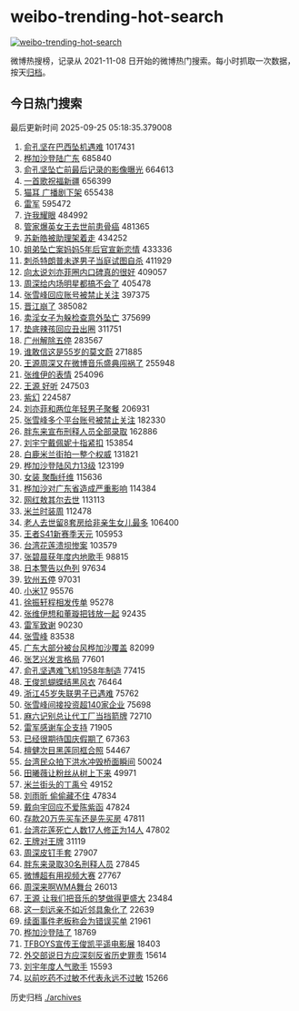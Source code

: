 # weibo-trending-hot-search

[![weibo-trending-hot-search](https://github.com/ameizi/weibo-trending-hot-search/actions/workflows/ci.yml/badge.svg)](https://github.com/ameizi/weibo-trending-hot-search/actions/workflows/ci.yml)

微博热搜榜，记录从 2021-11-08 日开始的微博热门搜索。每小时抓取一次数据，按天[归档](./archives)。

## 今日热门搜索

<!-- BEGIN --> 
最后更新时间 2025-09-25 05:18:35.379008 
1. [俞孔坚在巴西坠机遇难](https://s.weibo.com/weibo?q=%23%E4%BF%9E%E5%AD%94%E5%9D%9A%E5%9C%A8%E5%B7%B4%E8%A5%BF%E5%9D%A0%E6%9C%BA%E9%81%87%E9%9A%BE%23&t=31&band_rank=1&Refer=top) 1017431
1. [桦加沙登陆广东](https://s.weibo.com/weibo?q=%23%E6%A1%A6%E5%8A%A0%E6%B2%99%E7%99%BB%E9%99%86%E5%B9%BF%E4%B8%9C%23&t=31&band_rank=2&Refer=top) 685840
1. [俞孔坚坠亡前最后记录的影像曝光](https://s.weibo.com/weibo?q=%23%E4%BF%9E%E5%AD%94%E5%9D%9A%E5%9D%A0%E4%BA%A1%E5%89%8D%E6%9C%80%E5%90%8E%E8%AE%B0%E5%BD%95%E7%9A%84%E5%BD%B1%E5%83%8F%E6%9B%9D%E5%85%89%23&t=31&band_rank=9&Refer=top) 664613
1. [一首歌祝福新疆](https://s.weibo.com/weibo?q=%23%E4%B8%80%E9%A6%96%E6%AD%8C%E7%A5%9D%E7%A6%8F%E6%96%B0%E7%96%86%23&t=31&band_rank=3&Refer=top) 656399
1. [猫耳 广播剧下架](https://s.weibo.com/weibo?q=%E7%8C%AB%E8%80%B3%20%E5%B9%BF%E6%92%AD%E5%89%A7%E4%B8%8B%E6%9E%B6&t=31&band_rank=4&Refer=top) 655438
1. [雷军](https://s.weibo.com/weibo?q=%E9%9B%B7%E5%86%9B&t=31&band_rank=21&Refer=top) 595472
1. [许我耀眼](https://s.weibo.com/weibo?q=%E8%AE%B8%E6%88%91%E8%80%80%E7%9C%BC&t=31&band_rank=5&Refer=top) 484992
1. [管家爆英女王去世前患骨癌](https://s.weibo.com/weibo?q=%E7%AE%A1%E5%AE%B6%E7%88%86%E8%8B%B1%E5%A5%B3%E7%8E%8B%E5%8E%BB%E4%B8%96%E5%89%8D%E6%82%A3%E9%AA%A8%E7%99%8C&t=31&band_rank=6&Refer=top) 481365
1. [苏新皓被助理架着走](https://s.weibo.com/weibo?q=%E8%8B%8F%E6%96%B0%E7%9A%93%E8%A2%AB%E5%8A%A9%E7%90%86%E6%9E%B6%E7%9D%80%E8%B5%B0&t=31&band_rank=7&Refer=top) 434252
1. [姐弟坠亡案妈妈5年后官宣新恋情](https://s.weibo.com/weibo?q=%23%E5%A7%90%E5%BC%9F%E5%9D%A0%E4%BA%A1%E6%A1%88%E5%A6%88%E5%A6%885%E5%B9%B4%E5%90%8E%E5%AE%98%E5%AE%A3%E6%96%B0%E6%81%8B%E6%83%85%23&t=31&band_rank=8&Refer=top) 433336
1. [刺杀特朗普未遂男子当庭试图自杀](https://s.weibo.com/weibo?q=%23%E5%88%BA%E6%9D%80%E7%89%B9%E6%9C%97%E6%99%AE%E6%9C%AA%E9%81%82%E7%94%B7%E5%AD%90%E5%BD%93%E5%BA%AD%E8%AF%95%E5%9B%BE%E8%87%AA%E6%9D%80%23&t=31&band_rank=10&Refer=top) 411929
1. [向太说刘亦菲圈内口碑真的很好](https://s.weibo.com/weibo?q=%23%E5%90%91%E5%A4%AA%E8%AF%B4%E5%88%98%E4%BA%A6%E8%8F%B2%E5%9C%88%E5%86%85%E5%8F%A3%E7%A2%91%E7%9C%9F%E7%9A%84%E5%BE%88%E5%A5%BD%23&t=31&band_rank=11&Refer=top) 409057
1. [周深给内场明星都搞不会了](https://s.weibo.com/weibo?q=%E5%91%A8%E6%B7%B1%E7%BB%99%E5%86%85%E5%9C%BA%E6%98%8E%E6%98%9F%E9%83%BD%E6%90%9E%E4%B8%8D%E4%BC%9A%E4%BA%86&t=31&band_rank=12&Refer=top) 405478
1. [张雪峰回应账号被禁止关注](https://s.weibo.com/weibo?q=%23%E5%BC%A0%E9%9B%AA%E5%B3%B0%E5%9B%9E%E5%BA%94%E8%B4%A6%E5%8F%B7%E8%A2%AB%E7%A6%81%E6%AD%A2%E5%85%B3%E6%B3%A8%23&t=31&band_rank=13&Refer=top) 397375
1. [晋江崩了](https://s.weibo.com/weibo?q=%E6%99%8B%E6%B1%9F%E5%B4%A9%E4%BA%86&t=31&band_rank=14&Refer=top) 385082
1. [卖淫女子为躲检查意外坠亡](https://s.weibo.com/weibo?q=%23%E5%8D%96%E6%B7%AB%E5%A5%B3%E5%AD%90%E4%B8%BA%E8%BA%B2%E6%A3%80%E6%9F%A5%E6%84%8F%E5%A4%96%E5%9D%A0%E4%BA%A1%23&t=31&band_rank=15&Refer=top) 375699
1. [垫底辣孩回应丑出圈](https://s.weibo.com/weibo?q=%23%E5%9E%AB%E5%BA%95%E8%BE%A3%E5%AD%A9%E5%9B%9E%E5%BA%94%E4%B8%91%E5%87%BA%E5%9C%88%23&t=31&band_rank=16&Refer=top) 311751
1. [广州解除五停](https://s.weibo.com/weibo?q=%23%E5%B9%BF%E5%B7%9E%E8%A7%A3%E9%99%A4%E4%BA%94%E5%81%9C%23&t=31&band_rank=17&Refer=top) 283567
1. [谁敢信这是55岁的莫文蔚](https://s.weibo.com/weibo?q=%E8%B0%81%E6%95%A2%E4%BF%A1%E8%BF%99%E6%98%AF55%E5%B2%81%E7%9A%84%E8%8E%AB%E6%96%87%E8%94%9A&t=31&band_rank=18&Refer=top) 271885
1. [王源周深又在微博音乐盛典闯祸了](https://s.weibo.com/weibo?q=%23%E7%8E%8B%E6%BA%90%E5%91%A8%E6%B7%B1%E5%8F%88%E5%9C%A8%E5%BE%AE%E5%8D%9A%E9%9F%B3%E4%B9%90%E7%9B%9B%E5%85%B8%E9%97%AF%E7%A5%B8%E4%BA%86%23&t=31&band_rank=24&Refer=top) 255948
1. [张维伊的表情](https://s.weibo.com/weibo?q=%23%E5%BC%A0%E7%BB%B4%E4%BC%8A%E7%9A%84%E8%A1%A8%E6%83%85%23&t=31&band_rank=31&Refer=top) 254096
1. [王源 好听](https://s.weibo.com/weibo?q=%E7%8E%8B%E6%BA%90%20%E5%A5%BD%E5%90%AC&t=31&band_rank=19&Refer=top) 247503
1. [紫幻](https://s.weibo.com/weibo?q=%E7%B4%AB%E5%B9%BB&t=31&band_rank=20&Refer=top) 224587
1. [刘亦菲和两位年轻男子聚餐](https://s.weibo.com/weibo?q=%23%E5%88%98%E4%BA%A6%E8%8F%B2%E5%92%8C%E4%B8%A4%E4%BD%8D%E5%B9%B4%E8%BD%BB%E7%94%B7%E5%AD%90%E8%81%9A%E9%A4%90%23&t=31&band_rank=22&Refer=top) 206931
1. [张雪峰多个平台账号被禁止关注](https://s.weibo.com/weibo?q=%23%E5%BC%A0%E9%9B%AA%E5%B3%B0%E5%A4%9A%E4%B8%AA%E5%B9%B3%E5%8F%B0%E8%B4%A6%E5%8F%B7%E8%A2%AB%E7%A6%81%E6%AD%A2%E5%85%B3%E6%B3%A8%23&t=31&band_rank=23&Refer=top) 182330
1. [胖东来宣布刑释人员全部录取](https://s.weibo.com/weibo?q=%23%E8%83%96%E4%B8%9C%E6%9D%A5%E5%AE%A3%E5%B8%83%E5%88%91%E9%87%8A%E4%BA%BA%E5%91%98%E5%85%A8%E9%83%A8%E5%BD%95%E5%8F%96%23&t=31&band_rank=25&Refer=top) 162886
1. [刘宇宁戴佩妮十指紧扣](https://s.weibo.com/weibo?q=%23%E5%88%98%E5%AE%87%E5%AE%81%E6%88%B4%E4%BD%A9%E5%A6%AE%E5%8D%81%E6%8C%87%E7%B4%A7%E6%89%A3%23&t=31&band_rank=26&Refer=top) 153854
1. [白鹿米兰街拍一整个权威](https://s.weibo.com/weibo?q=%23%E7%99%BD%E9%B9%BF%E7%B1%B3%E5%85%B0%E8%A1%97%E6%8B%8D%E4%B8%80%E6%95%B4%E4%B8%AA%E6%9D%83%E5%A8%81%23&t=31&band_rank=29&Refer=top) 131821
1. [桦加沙登陆风力13级](https://s.weibo.com/weibo?q=%23%E6%A1%A6%E5%8A%A0%E6%B2%99%E7%99%BB%E9%99%86%E9%A3%8E%E5%8A%9B13%E7%BA%A7%23&t=31&band_rank=27&Refer=top) 123199
1. [女装 聚酯纤维](https://s.weibo.com/weibo?q=%E5%A5%B3%E8%A3%85%20%E8%81%9A%E9%85%AF%E7%BA%A4%E7%BB%B4&t=31&band_rank=28&Refer=top) 115636
1. [桦加沙对广东省造成严重影响](https://s.weibo.com/weibo?q=%23%E6%A1%A6%E5%8A%A0%E6%B2%99%E5%AF%B9%E5%B9%BF%E4%B8%9C%E7%9C%81%E9%80%A0%E6%88%90%E4%B8%A5%E9%87%8D%E5%BD%B1%E5%93%8D%23&t=31&band_rank=29&Refer=top) 114384
1. [网红敖其尔去世](https://s.weibo.com/weibo?q=%23%E7%BD%91%E7%BA%A2%E6%95%96%E5%85%B6%E5%B0%94%E5%8E%BB%E4%B8%96%23&t=31&band_rank=30&Refer=top) 113113
1. [米兰时装周](https://s.weibo.com/weibo?q=%E7%B1%B3%E5%85%B0%E6%97%B6%E8%A3%85%E5%91%A8&t=31&band_rank=32&Refer=top) 112478
1. [老人去世留8套房给非亲生女儿最多](https://s.weibo.com/weibo?q=%23%E8%80%81%E4%BA%BA%E5%8E%BB%E4%B8%96%E7%95%998%E5%A5%97%E6%88%BF%E7%BB%99%E9%9D%9E%E4%BA%B2%E7%94%9F%E5%A5%B3%E5%84%BF%E6%9C%80%E5%A4%9A%23&t=31&band_rank=33&Refer=top) 106400
1. [王者S41新赛季天元](https://s.weibo.com/weibo?q=%E7%8E%8B%E8%80%85S41%E6%96%B0%E8%B5%9B%E5%AD%A3%E5%A4%A9%E5%85%83&t=31&band_rank=34&Refer=top) 105953
1. [台湾花莲溃坝惨案](https://s.weibo.com/weibo?q=%E5%8F%B0%E6%B9%BE%E8%8A%B1%E8%8E%B2%E6%BA%83%E5%9D%9D%E6%83%A8%E6%A1%88&t=31&band_rank=35&Refer=top) 103579
1. [张碧晨获年度内地歌手](https://s.weibo.com/weibo?q=%23%E5%BC%A0%E7%A2%A7%E6%99%A8%E8%8E%B7%E5%B9%B4%E5%BA%A6%E5%86%85%E5%9C%B0%E6%AD%8C%E6%89%8B%23&t=31&band_rank=36&Refer=top) 98815
1. [日本警告以色列](https://s.weibo.com/weibo?q=%23%E6%97%A5%E6%9C%AC%E8%AD%A6%E5%91%8A%E4%BB%A5%E8%89%B2%E5%88%97%23&t=31&band_rank=37&Refer=top) 97634
1. [钦州五停](https://s.weibo.com/weibo?q=%23%E9%92%A6%E5%B7%9E%E4%BA%94%E5%81%9C%23&t=31&band_rank=38&Refer=top) 97031
1. [小米17](https://s.weibo.com/weibo?q=%E5%B0%8F%E7%B1%B317&t=31&band_rank=39&Refer=top) 95576
1. [徐振轩程相发传单](https://s.weibo.com/weibo?q=%23%E5%BE%90%E6%8C%AF%E8%BD%A9%E7%A8%8B%E7%9B%B8%E5%8F%91%E4%BC%A0%E5%8D%95%23&t=31&band_rank=40&Refer=top) 95278
1. [张维伊想和董璇把钱放一起](https://s.weibo.com/weibo?q=%E5%BC%A0%E7%BB%B4%E4%BC%8A%E6%83%B3%E5%92%8C%E8%91%A3%E7%92%87%E6%8A%8A%E9%92%B1%E6%94%BE%E4%B8%80%E8%B5%B7&t=31&band_rank=41&Refer=top) 92435
1. [雷军致谢](https://s.weibo.com/weibo?q=%23%E9%9B%B7%E5%86%9B%E8%87%B4%E8%B0%A2%23&t=31&band_rank=42&Refer=top) 90230
1. [张雪峰](https://s.weibo.com/weibo?q=%E5%BC%A0%E9%9B%AA%E5%B3%B0&t=31&band_rank=43&Refer=top) 83538
1. [广东大部分被台风桦加沙覆盖](https://s.weibo.com/weibo?q=%23%E5%B9%BF%E4%B8%9C%E5%A4%A7%E9%83%A8%E5%88%86%E8%A2%AB%E5%8F%B0%E9%A3%8E%E6%A1%A6%E5%8A%A0%E6%B2%99%E8%A6%86%E7%9B%96%23&t=31&band_rank=30&Refer=top) 82099
1. [张艺兴发言格局](https://s.weibo.com/weibo?q=%23%E5%BC%A0%E8%89%BA%E5%85%B4%E5%8F%91%E8%A8%80%E6%A0%BC%E5%B1%80%23&t=31&band_rank=44&Refer=top) 77601
1. [俞孔坚遇难飞机1958年制造](https://s.weibo.com/weibo?q=%23%E4%BF%9E%E5%AD%94%E5%9D%9A%E9%81%87%E9%9A%BE%E9%A3%9E%E6%9C%BA1958%E5%B9%B4%E5%88%B6%E9%80%A0%23&t=31&band_rank=45&Refer=top) 77415
1. [王俊凯蝴蝶结黑风衣](https://s.weibo.com/weibo?q=%E7%8E%8B%E4%BF%8A%E5%87%AF%E8%9D%B4%E8%9D%B6%E7%BB%93%E9%BB%91%E9%A3%8E%E8%A1%A3&t=31&band_rank=46&Refer=top) 76464
1. [浙江45岁失联男子已遇难](https://s.weibo.com/weibo?q=%23%E6%B5%99%E6%B1%9F45%E5%B2%81%E5%A4%B1%E8%81%94%E7%94%B7%E5%AD%90%E5%B7%B2%E9%81%87%E9%9A%BE%23&t=31&band_rank=47&Refer=top) 75762
1. [张雪峰间接投资超140家企业](https://s.weibo.com/weibo?q=%23%E5%BC%A0%E9%9B%AA%E5%B3%B0%E9%97%B4%E6%8E%A5%E6%8A%95%E8%B5%84%E8%B6%85140%E5%AE%B6%E4%BC%81%E4%B8%9A%23&t=31&band_rank=48&Refer=top) 75698
1. [麻六记别总让代工厂当挡箭牌](https://s.weibo.com/weibo?q=%23%E9%BA%BB%E5%85%AD%E8%AE%B0%E5%88%AB%E6%80%BB%E8%AE%A9%E4%BB%A3%E5%B7%A5%E5%8E%82%E5%BD%93%E6%8C%A1%E7%AE%AD%E7%89%8C%23&t=31&band_rank=49&Refer=top) 72710
1. [雷军感谢车企支持](https://s.weibo.com/weibo?q=%23%E9%9B%B7%E5%86%9B%E6%84%9F%E8%B0%A2%E8%BD%A6%E4%BC%81%E6%94%AF%E6%8C%81%23&t=31&band_rank=50&Refer=top) 71905
1. [已经很期待国庆假期了](https://s.weibo.com/weibo?q=%23%E5%B7%B2%E7%BB%8F%E5%BE%88%E6%9C%9F%E5%BE%85%E5%9B%BD%E5%BA%86%E5%81%87%E6%9C%9F%E4%BA%86%23&t=31&band_rank=28&Refer=top) 67363
1. [檀健次目黑莲同框合照](https://s.weibo.com/weibo?q=%23%E6%AA%80%E5%81%A5%E6%AC%A1%E7%9B%AE%E9%BB%91%E8%8E%B2%E5%90%8C%E6%A1%86%E5%90%88%E7%85%A7%23&t=31&band_rank=36&Refer=top) 54467
1. [台湾民众拍下洪水冲毁桥面瞬间](https://s.weibo.com/weibo?q=%23%E5%8F%B0%E6%B9%BE%E6%B0%91%E4%BC%97%E6%8B%8D%E4%B8%8B%E6%B4%AA%E6%B0%B4%E5%86%B2%E6%AF%81%E6%A1%A5%E9%9D%A2%E7%9E%AC%E9%97%B4%23&t=31&band_rank=10&Refer=top) 50024
1. [田曦薇让粉丝从树上下来](https://s.weibo.com/weibo?q=%23%E7%94%B0%E6%9B%A6%E8%96%87%E8%AE%A9%E7%B2%89%E4%B8%9D%E4%BB%8E%E6%A0%91%E4%B8%8A%E4%B8%8B%E6%9D%A5%23&t=31&band_rank=48&Refer=top) 49971
1. [米兰街头的丁禹兮](https://s.weibo.com/weibo?q=%E7%B1%B3%E5%85%B0%E8%A1%97%E5%A4%B4%E7%9A%84%E4%B8%81%E7%A6%B9%E5%85%AE&t=31&band_rank=39&Refer=top) 49152
1. [刘雨昕 偷偷藏不住](https://s.weibo.com/weibo?q=%E5%88%98%E9%9B%A8%E6%98%95%20%E5%81%B7%E5%81%B7%E8%97%8F%E4%B8%8D%E4%BD%8F&t=31&band_rank=42&Refer=top) 47834
1. [戴向宇回应不爱陈紫函](https://s.weibo.com/weibo?q=%23%E6%88%B4%E5%90%91%E5%AE%87%E5%9B%9E%E5%BA%94%E4%B8%8D%E7%88%B1%E9%99%88%E7%B4%AB%E5%87%BD%23&t=31&band_rank=44&Refer=top) 47824
1. [存款20万先买车还是先买房](https://s.weibo.com/weibo?q=%23%E5%AD%98%E6%AC%BE20%E4%B8%87%E5%85%88%E4%B9%B0%E8%BD%A6%E8%BF%98%E6%98%AF%E5%85%88%E4%B9%B0%E6%88%BF%23&t=31&band_rank=47&Refer=top) 47811
1. [台湾花莲死亡人数17人修正为14人](https://s.weibo.com/weibo?q=%23%E5%8F%B0%E6%B9%BE%E8%8A%B1%E8%8E%B2%E6%AD%BB%E4%BA%A1%E4%BA%BA%E6%95%B017%E4%BA%BA%E4%BF%AE%E6%AD%A3%E4%B8%BA14%E4%BA%BA%23&t=31&band_rank=49&Refer=top) 47802
1. [王牌对王牌](https://s.weibo.com/weibo?q=%E7%8E%8B%E7%89%8C%E5%AF%B9%E7%8E%8B%E7%89%8C&t=31&band_rank=30&Refer=top) 31119
1. [周深皮钉手套](https://s.weibo.com/weibo?q=%E5%91%A8%E6%B7%B1%E7%9A%AE%E9%92%89%E6%89%8B%E5%A5%97&t=31&band_rank=35&Refer=top) 27907
1. [胖东来录取30名刑释人员](https://s.weibo.com/weibo?q=%23%E8%83%96%E4%B8%9C%E6%9D%A5%E5%BD%95%E5%8F%9630%E5%90%8D%E5%88%91%E9%87%8A%E4%BA%BA%E5%91%98%23&t=31&band_rank=42&Refer=top) 27845
1. [微博超有用视频大赛](https://s.weibo.com/weibo?q=%E5%BE%AE%E5%8D%9A%E8%B6%85%E6%9C%89%E7%94%A8%E8%A7%86%E9%A2%91%E5%A4%A7%E8%B5%9B&t=31&band_rank=50&Refer=top) 27767
1. [周深来啊WMA舞台](https://s.weibo.com/weibo?q=%23%E5%91%A8%E6%B7%B1%E6%9D%A5%E5%95%8AWMA%E8%88%9E%E5%8F%B0%23&t=31&band_rank=28&Refer=top) 26013
1. [王源 让我们把音乐的梦做得更盛大](https://s.weibo.com/weibo?q=%E7%8E%8B%E6%BA%90%20%E8%AE%A9%E6%88%91%E4%BB%AC%E6%8A%8A%E9%9F%B3%E4%B9%90%E7%9A%84%E6%A2%A6%E5%81%9A%E5%BE%97%E6%9B%B4%E7%9B%9B%E5%A4%A7&t=31&band_rank=24&Refer=top) 23484
1. [这一刻远亲不如近邻具象化了](https://s.weibo.com/weibo?q=%23%E8%BF%99%E4%B8%80%E5%88%BB%E8%BF%9C%E4%BA%B2%E4%B8%8D%E5%A6%82%E8%BF%91%E9%82%BB%E5%85%B7%E8%B1%A1%E5%8C%96%E4%BA%86%23&t=31&band_rank=46&Refer=top) 22639
1. [续面事件老板称会为错误买单](https://s.weibo.com/weibo?q=%23%E7%BB%AD%E9%9D%A2%E4%BA%8B%E4%BB%B6%E8%80%81%E6%9D%BF%E7%A7%B0%E4%BC%9A%E4%B8%BA%E9%94%99%E8%AF%AF%E4%B9%B0%E5%8D%95%23&t=31&band_rank=28&Refer=top) 21961
1. [桦加沙登陆了](https://s.weibo.com/weibo?q=%23%E6%A1%A6%E5%8A%A0%E6%B2%99%E7%99%BB%E9%99%86%E4%BA%86%23&t=31&band_rank=36&Refer=top) 18769
1. [TFBOYS宣传王俊凯平遥电影展](https://s.weibo.com/weibo?q=%23TFBOYS%E5%AE%A3%E4%BC%A0%E7%8E%8B%E4%BF%8A%E5%87%AF%E5%B9%B3%E9%81%A5%E7%94%B5%E5%BD%B1%E5%B1%95%23&t=31&band_rank=41&Refer=top) 18403
1. [外交部说日方应深刻反省历史罪责](https://s.weibo.com/weibo?q=%23%E5%A4%96%E4%BA%A4%E9%83%A8%E8%AF%B4%E6%97%A5%E6%96%B9%E5%BA%94%E6%B7%B1%E5%88%BB%E5%8F%8D%E7%9C%81%E5%8E%86%E5%8F%B2%E7%BD%AA%E8%B4%A3%23&t=31&band_rank=43&Refer=top) 15614
1. [刘宇年度人气歌手](https://s.weibo.com/weibo?q=%23%E5%88%98%E5%AE%87%E5%B9%B4%E5%BA%A6%E4%BA%BA%E6%B0%94%E6%AD%8C%E6%89%8B%23&t=31&band_rank=49&Refer=top) 15593
1. [以前吃药不过敏不代表永远不过敏](https://s.weibo.com/weibo?q=%23%E4%BB%A5%E5%89%8D%E5%90%83%E8%8D%AF%E4%B8%8D%E8%BF%87%E6%95%8F%E4%B8%8D%E4%BB%A3%E8%A1%A8%E6%B0%B8%E8%BF%9C%E4%B8%8D%E8%BF%87%E6%95%8F%23&t=31&band_rank=48&Refer=top) 15266
<!-- END -->

历史归档 [./archives](./archives)

